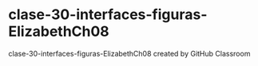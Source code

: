 # clase-30-interfaces-figuras-ElizabethCh08
clase-30-interfaces-figuras-ElizabethCh08 created by GitHub Classroom
